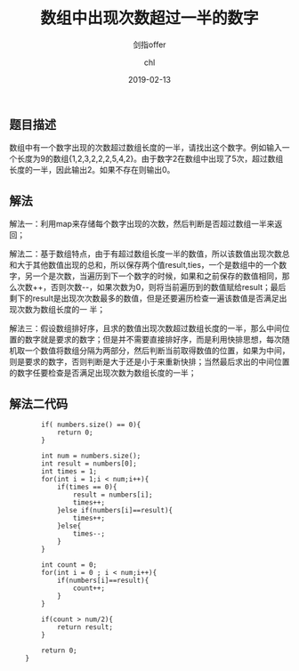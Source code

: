 ﻿---
layout:     post
title:      "数组中出现次数超过一半的数字"
subtitle:   "剑指offer"
date:       2019-02-13
author:     "chl"
header-img: "/img/jzoffer.jpg"
tags:
    - 剑指offer
    - 算法
    - 数据结构
--- 

## 题目描述
数组中有一个数字出现的次数超过数组长度的一半，请找出这个数字。例如输入一个长度为9的数组{1,2,3,2,2,2,5,4,2}。由于数字2在数组中出现了5次，超过数组长度的一半，因此输出2。如果不存在则输出0。


## 解法
解法一：利用map来存储每个数字出现的次数，然后判断是否超过数组一半来返回；

解法二：基于数组特点，由于有超过数组长度一半的数值，所以该数值出现次数总和大于其他数值出现的总和，所以保存两个值result,ties，一个是数组中的一个数字，另一个是次数，当遍历到下一个数字的时候，如果和之前保存的数值相同，那么次数++，否则次数--，如果次数为0，则将当前遍历到的数值赋给result；最后剩下的result是出现次次数最多的数值，但是还要遍历检查一遍该数值是否满足出现次数为数组长度的一 半；

解法三：假设数组排好序，且求的数值出现次数超过数组长度的一半，那么中间位置的数字就是要求的数字；但是并不需要直接排好序，而是利用快排思想，每次随机取一个数值将数组分隔为两部分，然后判断当前取得数值的位置，如果为中间，则是要求的数字，否则判断是大于还是小于来重新快排；当然最后求出的中间位置的数字任要检查是否满足出现次数为数组长度的一半；
##  解法二代码
```
        if( numbers.size() == 0){
            return 0;
        }
        
        int num = numbers.size();
        int result = numbers[0];
        int times = 1;
        for(int i = 1;i < num;i++){
            if(times == 0){
                result = numbers[i];
                times++;
            }else if(numbers[i]==result){
                times++;
            }else{
                times--;
            }
        }
        
        int count = 0;
        for(int i = 0 ; i < num;i++){
            if(numbers[i]==result){
                count++;
            }
        }
        
        if(count > num/2){
            return result;
        }
        
        return 0;
    }
```
